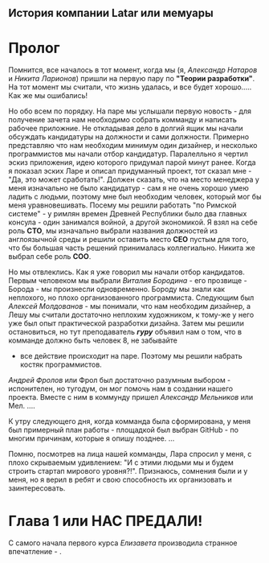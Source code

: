 История компании Latar или мемуары
--------------------------------------
Пролог
======

  Помнится, все началось в тот момент, когда мы (я, *Александр Натаров* и *Никита Ларионов*) пришли на первую пару 
  по **"Теории разработки"**. На тот момент мы считали, что жизнь удалась, и все будет хорошо..... Как же мы ошибались! 
  
  Но обо всем по порядку. На паре мы услышали первую новость - для получение зачета нам необходимо собрать комманду и написать
  рабочее приложние. Не откладывая дело в долгий ящик мы начали обсуждать кандидатуры на должности и сами должности.
  Примерно представляю что нам необходим минимум один дизайнер, и несколько программистов мы начали отбор кандидатур.
  Паралелльно я чертил эскиз приложения, идею которого придумал парой минут ранее. Когда я показал эских Ларе и 
  описал придуманный проект, тот сказал мне - "Да, это может сработать!". Должен сказать, что на место менеджера у меня изначально
  не было кандидатур - сам я не очень хорошо умею ладить с людьми, поэтому мне был необходим человек, который мог бы меня
  уравновешивать. Посему мы решили работать "по Римской системе" - у римлян времен Древней Республики было два главных консула -
  один занимался войной, а другой экономикой. Я взял на себе роль **CTO**, мы изначально выбрали названия должностей
  из англоязычной среды и решили оставить место **CEO** пустым для того, что бы большая часть решений принималась коллегиально.
  Никита же выбрал себе роль **COO**. 
  
  Но мы отвлеклись. Как я уже говорил мы начали отбор кандидатов. Первым человеком мы выбрали *Виталия Бородина* - его
  прозвище - Борода - мы произнесли одновременно. Бороду мы знали как неплохого, но плохо организованного программиста.
  Следующим был *Алексей Молдованов* - мы понимали, что нам необходим дизайнер, а Лешу мы считали достаточно неплохим 
  художником, к тому-же у него уже был опыт практической разработки дизайна.
  Затем мы решили остановиться, но тут преподаватель ***гуру*** объявил нам о том, что в комманде должно быть человек 8, не забывайте
  - все действие происходит на паре. Поэтому мы решили набрать костяк программистов. 
  
  *Андрей Фролов* или Фрол был достаточно разумным выбором - испонителен, но тугодум, он мог помочь нам в создании нашего проекта.
  Вместе с ним в коммунду пришел *Александр Мельников* или Мел. ....
  
  К утру следующего дня, когда комманда была сформирована, у меня был примерный план работы - площадкой был выбран GitHub -
  по многим причинам, которые я опишу позднее. ...
  
  Помню,  посмотрев на лица нашей комманды, Лара спросил у меня, с плохо скрываемым удивлением: "И с этими людьми мы и будем
  строить стартап мирового уровня?!". Признаюсь, сомнения были и у меня, но я верил в ребят и свою способность их 
  организовать и заинтересовать.

Глава 1 или НАС ПРЕДАЛИ!
========================

  С самого начала первого курса *Елизавета* производила странное впечатление - .
